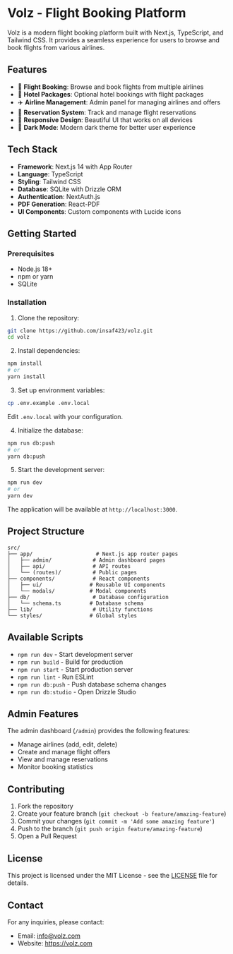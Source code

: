 # Volz - Flight Booking Platform

Volz is a modern flight booking platform built with Next.js, TypeScript, and Tailwind CSS. It provides a seamless experience for users to browse and book flights from various airlines.

## Features

- 🛫 **Flight Booking**: Browse and book flights from multiple airlines
- 🏨 **Hotel Packages**: Optional hotel bookings with flight packages
- ✈️ **Airline Management**: Admin panel for managing airlines and offers
- 🎫 **Reservation System**: Track and manage flight reservations
- 📱 **Responsive Design**: Beautiful UI that works on all devices
- 🌙 **Dark Mode**: Modern dark theme for better user experience

## Tech Stack

- **Framework**: Next.js 14 with App Router
- **Language**: TypeScript
- **Styling**: Tailwind CSS
- **Database**: SQLite with Drizzle ORM
- **Authentication**: NextAuth.js
- **PDF Generation**: React-PDF
- **UI Components**: Custom components with Lucide icons

## Getting Started

### Prerequisites

- Node.js 18+ 
- npm or yarn
- SQLite

### Installation

1. Clone the repository:
```bash
git clone https://github.com/insaf423/volz.git
cd volz
```

2. Install dependencies:
```bash
npm install
# or
yarn install
```

3. Set up environment variables:
```bash
cp .env.example .env.local
```
Edit `.env.local` with your configuration.

4. Initialize the database:
```bash
npm run db:push
# or
yarn db:push
```

5. Start the development server:
```bash
npm run dev
# or
yarn dev
```

The application will be available at `http://localhost:3000`.

## Project Structure

```
src/
├── app/                    # Next.js app router pages
│   ├── admin/             # Admin dashboard pages
│   ├── api/               # API routes
│   └── (routes)/          # Public pages
├── components/            # React components
│   ├── ui/               # Reusable UI components
│   └── modals/           # Modal components
├── db/                    # Database configuration
│   └── schema.ts         # Database schema
├── lib/                   # Utility functions
└── styles/               # Global styles
```

## Available Scripts

- `npm run dev` - Start development server
- `npm run build` - Build for production
- `npm run start` - Start production server
- `npm run lint` - Run ESLint
- `npm run db:push` - Push database schema changes
- `npm run db:studio` - Open Drizzle Studio

## Admin Features

The admin dashboard (`/admin`) provides the following features:

- Manage airlines (add, edit, delete)
- Create and manage flight offers
- View and manage reservations
- Monitor booking statistics

## Contributing

1. Fork the repository
2. Create your feature branch (`git checkout -b feature/amazing-feature`)
3. Commit your changes (`git commit -m 'Add some amazing feature'`)
4. Push to the branch (`git push origin feature/amazing-feature`)
5. Open a Pull Request

## License

This project is licensed under the MIT License - see the [LICENSE](LICENSE) file for details.

## Contact

For any inquiries, please contact:
- Email: info@volz.com
- Website: https://volz.com

